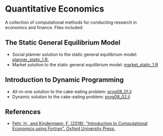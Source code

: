 # Quantitative Economics
A collection of computational methods for conducting research in economics and finance. Files included:

## The Static General Equilibrium Model
- Social planner solution to the static general equilibrium model: [planner_static_1.R.](https://github.com/montesinosmv/quant_econ/blob/master/planner_static_1.R)
- Market solution to the static general equilibrium model: [market_static_1.R](https://github.com/montesinosmv/quant_econ/blob/master/market_static_1.R)

## Introduction to Dynamic Programming
- All-in-one solution to the cake-eating problem: [prog08_01.jl](https://github.com/montesinosmv/quant_econ/blob/master/prog08_01.jl)
- Dynamic solution to the cake-eating problem: [prog08_02.jl](https://github.com/montesinosmv/quant_econ/blob/master/prog08_02.jl)

## References
- [Fehr, H., and Kindermann, F. (2018): "Introduction to Computational Economics using Fortran", Oxford University Press.](https://www.ce-fortran.com/)
